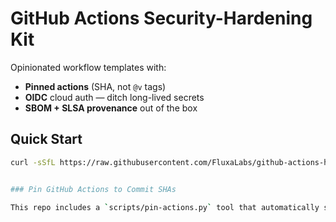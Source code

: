 # GitHub Actions Security-Hardening Kit
Opinionated workflow templates with:
* **Pinned actions** (SHA, not `@v` tags)
* **OIDC** cloud auth — ditch long-lived secrets
* **SBOM + SLSA provenance** out of the box

## Quick Start
```bash
curl -sSfL https://raw.githubusercontent.com/FluxaLabs/github-actions-hardening-kit/main/templates/build_test.yml -o .github/workflows/build_test.yml


### Pin GitHub Actions to Commit SHAs

This repo includes a `scripts/pin-actions.py` tool that automatically scans your `.github/workflows` YAML files and replaces unpinned GitHub Actions (e.g., `actions/checkout@v4`) with their full commit SHA. Pinning actions to a specific SHA improves security and reproducibility by ensuring your workflows always use the exact same version of each action. Run this script to harden your workflows against upstream changes.